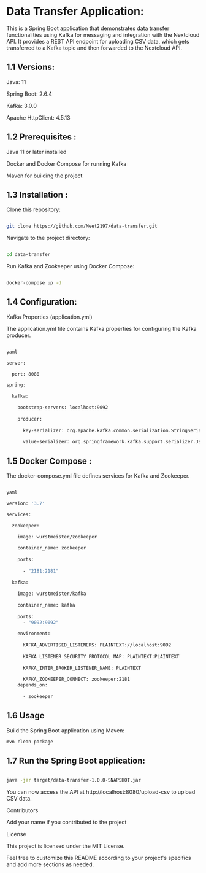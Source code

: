 Data Transfer Application:
======================================================================================================================================================================================================================
This is a Spring Boot application that demonstrates data transfer functionalities using Kafka for messaging and integration with the Nextcloud API. It provides a REST API endpoint for uploading CSV data, which gets transferred to a Kafka topic and then forwarded to the Nextcloud API.

1.1 Versions:
--------------------------------------------------------------------------------------------------------------------------------------------------------------------------------------------------------------------------
Java: 11

Spring Boot: 2.6.4

Kafka: 3.0.0

Apache HttpClient: 4.5.13

1.2 Prerequisites :
--------------------------------------------------------------------------------------------------------------------------------------------------------------------------------------------------------------------------

Java 11 or later installed

Docker and Docker Compose for running Kafka

Maven for building the project

1.3 Installation :
--------------------------------------------------------------------------------------------------------------------------------------------------------------------------------------------------------------------------
Clone this repository:

```bash

git clone https://github.com/Meet2197/data-transfer.git
```

Navigate to the project directory:

```bash

cd data-transfer
```

Run Kafka and Zookeeper using Docker Compose:

```bash

docker-compose up -d

```

1.4 Configuration:
--------------------------------------------------------------------------------------------------------------------------------------------------------------------------------------------------------------------------
Kafka Properties (application.yml)

The application.yml file contains Kafka properties for configuring the Kafka producer.
```bash

yaml

server:

  port: 8080

spring:

  kafka:
  
    bootstrap-servers: localhost:9092
    
    producer:
    
      key-serializer: org.apache.kafka.common.serialization.StringSerializer
      
      value-serializer: org.springframework.kafka.support.serializer.JsonSerializer
```

1.5 Docker Compose :
--------------------------------------------------------------------------------------------------------------------------------------------------------------------------------------------------------------------------

The docker-compose.yml file defines services for Kafka and Zookeeper.
```bash

yaml

version: '3.7'

services:

  zookeeper:

    image: wurstmeister/zookeeper
    
    container_name: zookeeper
    
    ports:
    
      - "2181:2181"
  
  kafka:
    
    image: wurstmeister/kafka
    
    container_name: kafka
    
    ports:
      - "9092:9092"
    
    environment:
    
      KAFKA_ADVERTISED_LISTENERS: PLAINTEXT://localhost:9092
      
      KAFKA_LISTENER_SECURITY_PROTOCOL_MAP: PLAINTEXT:PLAINTEXT
      
      KAFKA_INTER_BROKER_LISTENER_NAME: PLAINTEXT
      
      KAFKA_ZOOKEEPER_CONNECT: zookeeper:2181
    depends_on:
    
      - zookeeper
```
1.6 Usage
--------------------------------------------------------------------------------------------------------------------------------------------------------------------------------------------------------------------------

Build the Spring Boot application using Maven:

```bash
mvn clean package
```

1.7 Run the Spring Boot application:
--------------------------------------------------------------------------------------------------------------------------------------------------------------------------------------------------------------------------

```bash

java -jar target/data-transfer-1.0.0-SNAPSHOT.jar

```

You can now access the API at http://localhost:8080/upload-csv to upload CSV data.

Contributors

Add your name if you contributed to the project

License

This project is licensed under the MIT License.

Feel free to customize this README according to your project's specifics and add more sections as needed.
